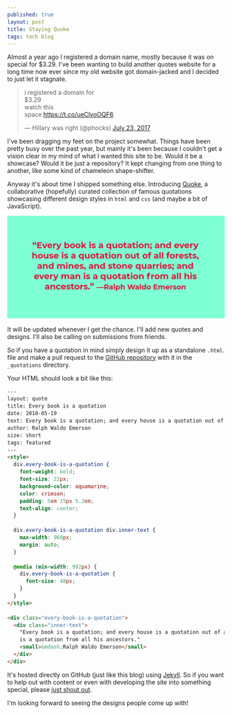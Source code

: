 ```yaml
---
published: true
layout: post
title: Staying Quoke
tags: tech blog
---
```

Almost a year ago I registered a domain name, mostly because it was on special for $3.29. I've been wanting to build another quotes website for a long time now ever since my old website got domain-jacked and I decided to just let it stagnate.

<blockquote class="twitter-tweet" data-lang="en"><p lang="en" dir="ltr">i registered a domain for <br>$3.29<br>watch this<br>space <a href="https://t.co/ueClvoOQF6">https://t.co/ueClvoOQF6</a></p>&mdash; Hillary was right (@phocks) <a href="https://twitter.com/phocks/status/889042868974764032?ref_src=twsrc%5Etfw">July 23, 2017</a></blockquote>
<script async src="https://platform.twitter.com/widgets.js" charset="utf-8"></script>

I've been dragging my feet on the project somewhat. Things have been pretty busy over the past year, but mainly it's been because I couldn't get a vision clear in my mind of what I wanted this site to be. Would it be a showcase? Would it be just a repository? It kept changing from one thing to another, like some kind of chameleon shape-shifter.

Anyway it's about time I shipped something else. Introducing [Quoke](https://quoke.co/), a collaborative (hopefully) curated collection of famous quotations showcasing different design styles in `html` and `css` (and maybe a bit of JavaScript).

[![Quoke featured](/public/img/quoke-featured.png)](https://quoke.co/)

It will be updated whenever I get the chance. I'll add new quotes and designs. I'll also be calling on submissions from friends.

So if you have a quotation in mind simply design it up as a standalone `.html`. file and make a pull request to the [GitHub repository](https://github.com/quoke/quoke.github.io) with it in the `_quotations` directory.

Your HTML should look a bit like this:

```html
---
layout: quote
title: Every book is a quotation
date: 2018-05-19
text: Every book is a quotation; and every house is a quotation out of all forests, and mines, and stone quarries; and every man is a quotation from all his ancestors.
author: Ralph Waldo Emerson
size: short
tags: featured
---
<style>
  div.every-book-is-a-quotation {
    font-weight: bold;
    font-size: 22px;
    background-color: aquamarine;
    color: crimson;
    padding: 5em 15px 5.2em;
    text-align: center;
  }

  div.every-book-is-a-quotation div.inner-text {
    max-width: 960px;
    margin: auto;
  }

  @media (min-width: 992px) {
    div.every-book-is-a-quotation {
      font-size: 48px;
    }
  }
</style>

<div class="every-book-is-a-quotation">
  <div class="inner-text">
    "Every book is a quotation; and every house is a quotation out of all forests, and mines, and stone quarries; and every man
    is a quotation from all his ancestors."
    <small>&mdash;Ralph Waldo Emerson</small>
  </div>
</div>
```

It's hosted directly on GitHub (just like this blog) using [Jekyll](https://jekyllrb.com/). So if you want to help out with content or even with developing the site into something special, please [just shout out](https://twitter.com/phocks).

I'm looking forward to seeing the designs people come up with!